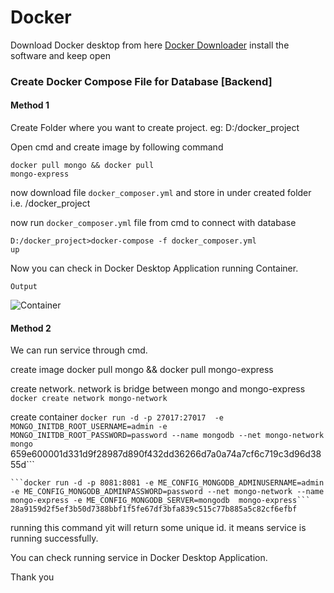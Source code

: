 # Docker

Download Docker desktop from here <a href='https://docs.docker.com/desktop/install/windows-install/'>Docker Downloader</a>
install the software and keep open

<h3>Create Docker Compose File for Database [Backend]</h3>

<h4>Method 1</h4>
Create Folder where you want to create project. eg: D:/docker_project

Open cmd and create image by following command

<code>docker pull mongo && docker pull mongo-express</code>

now download file <code>docker_composer.yml</code> and store in under created folder i.e. /docker_project

now run <code>docker_composer.yml</code> file from cmd to connect with database

<code>D:/docker_project>docker-compose -f docker_composer.yml up</code>

Now you can check in Docker Desktop Application running Container.  

<code>Output</code>

![Container](https://user-images.githubusercontent.com/51017576/204712798-b10b08ed-9be3-4254-bea3-83a8ab9b45bb.png)

<h4>Method 2</h4>

We can run service through cmd.

create image
	docker pull mongo && docker pull mongo-express

create network. network is bridge between mongo and mongo-express
```docker create network mongo-network```

create container
	```docker run -d -p 27017:27017  -e MONGO_INITDB_ROOT_USERNAME=admin -e MONGO_INITDB_ROOT_PASSWORD=password --name mongodb --net mongo-network mongo```
	659e600001d331d9f28987d890f432dd36266d7a0a74a7cf6c719c3d96d3855d```

	```docker run -d -p 8081:8081 -e ME_CONFIG_MONGODB_ADMINUSERNAME=admin -e ME_CONFIG_MONGODB_ADMINPASSWORD=password --net mongo-network --name mongo-express -e ME_CONFIG_MONGODB_SERVER=mongodb  mongo-express```
	28a9159d2f5ef3b50d7388bbf1f5fe67df3bfa839c515c77b885a5c82cf6efbf
  
  running this command yit will return some unique id. it means service is running successfully.
  
  You can check running service in Docker Desktop Application.
  
  Thank you
  
  
  
